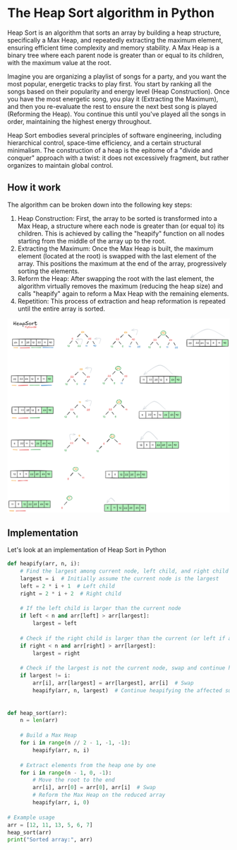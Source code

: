 # The Heap Sort algorithm in Python

Heap Sort is an algorithm that sorts an array by building a heap structure, specifically a Max Heap, and repeatedly extracting the maximum element, ensuring efficient time complexity and memory stability. A Max Heap is a binary tree where each parent node is greater than or equal to its children, with the maximum value at the root.

Imagine you are organizing a playlist of songs for a party, and you want the most popular, energetic tracks to play first. You start by ranking all the songs based on their popularity and energy level (Heap Construction). Once you have the most energetic song, you play it (Extracting the Maximum), and then you re-evaluate the rest to ensure the next best song is played (Reforming the Heap). You continue this until you've played all the songs in order, maintaining the highest energy throughout.

Heap Sort embodies several principles of software engineering, including hierarchical control, space-time efficiency, and a certain structural minimalism. The construction of a heap is the epitome of a "divide and conquer" approach with a twist: it does not excessively fragment, but rather organizes to maintain global control.


## How it work
The algorithm can be broken down into the following key steps:

1. Heap Construction: First, the array to be sorted is transformed into a Max Heap, a structure where each node is greater than (or equal to) its children. This is achieved by calling the "heapify" function on all nodes starting from the middle of the array up to the root.
2. Extracting the Maximum: Once the Max Heap is built, the maximum element (located at the root) is swapped with the last element of the array. This positions the maximum at the end of the array, progressively sorting the elements.
3. Reform the Heap: After swapping the root with the last element, the algorithm virtually removes the maximum (reducing the heap size) and calls "heapify" again to reform a Max Heap with the remaining elements.
4. Repetition: This process of extraction and heap reformation is repeated until the entire array is sorted.

![heap Sort algorithm - visual representation](/SortingAlgorithms/HeapSort/res/heap_sort_visualization.png)

## Implementation
Let's look at an implementation of Heap Sort in Python

```python
def heapify(arr, n, i):
    # Find the largest among current node, left child, and right child
    largest = i  # Initially assume the current node is the largest
    left = 2 * i + 1  # Left child
    right = 2 * i + 2  # Right child

    # If the left child is larger than the current node
    if left < n and arr[left] > arr[largest]:
        largest = left

    # Check if the right child is larger than the current (or left if already changed)
    if right < n and arr[right] > arr[largest]:
        largest = right

    # Check if the largest is not the current node, swap and continue heapify
    if largest != i:
        arr[i], arr[largest] = arr[largest], arr[i]  # Swap
        heapify(arr, n, largest)  # Continue heapifying the affected sub-tree


def heap_sort(arr):
    n = len(arr)

    # Build a Max Heap
    for i in range(n // 2 - 1, -1, -1):
        heapify(arr, n, i)

    # Extract elements from the heap one by one
    for i in range(n - 1, 0, -1):
        # Move the root to the end
        arr[i], arr[0] = arr[0], arr[i]  # Swap
        # Reform the Max Heap on the reduced array
        heapify(arr, i, 0)

# Example usage
arr = [12, 11, 13, 5, 6, 7]
heap_sort(arr)
print("Sorted array:", arr)
```